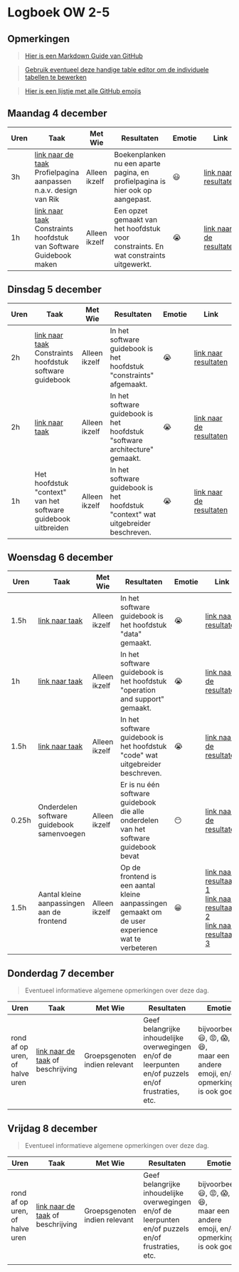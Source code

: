 # Logboek OW 2-5

## Opmerkingen

> [Hier is een Markdown Guide van GitHub](https://guides.github.com/features/mastering-markdown/)

> [Gebruik eventueel deze handige table editor om de individuele tabellen te bewerken](https://www.tablesgenerator.com/markdown_tables)

> [Hier is een lijstje met alle GitHub emojis](https://github.com/ikatyang/emoji-cheat-sheet/blob/master/README.md)

## Maandag 4 december

| **Uren** | **Taak**                                                                                                                                    | **Met Wie**   | **Resultaten**                                                                       | **Emotie** | **Link**                                                                                                                            |
| -------- | ------------------------------------------------------------------------------------------------------------------------------------------- | ------------- | ------------------------------------------------------------------------------------ | ---------- | ----------------------------------------------------------------------------------------------------------------------------------- |
| 3h       | [link naar de taak](https://github.com/HANICA-DWA/project-sep23-klipspringer/issues/195)<br>Profielpagina aanpassen n.a.v. design van Rik   | Alleen ikzelf | Boekenplanken nu een aparte pagina, en profielpagina is hier ook op aangepast.       | :smiley:   | [link naar resultaten](https://github.com/HANICA-DWA/project-sep23-klipspringer/pull/200)                                           |
| 1h       | [link naar taak](https://github.com/HANICA-DWA/project-sep23-klipspringer/issues/203)<br>Constraints hoofdstuk van Software Guidebook maken | Alleen ikzelf | Een opzet gemaakt van het hoofdstuk voor constraints. En wat constraints uitgewerkt. | :sob:      | [link naar de resultaten](https://github.com/HANICA-DWA/project-sep23-klipspringer/commit/9a42c5d70408035fb15b350eefa8e0ddea6dd7c2) |

## Dinsdag 5 december

| **Uren** | **Taak**                                                                                                                          | **Met Wie**   | **Resultaten**                                                                    | **Emotie** | **Link**                                                                                                                            |
| -------- | --------------------------------------------------------------------------------------------------------------------------------- | ------------- | --------------------------------------------------------------------------------- | ---------- | ----------------------------------------------------------------------------------------------------------------------------------- |
| 2h       | [link naar taak](https://github.com/HANICA-DWA/project-sep23-klipspringer/issues/203)<br>Constraints hoofdstuk software guidebook | Alleen ikzelf | In het software guidebook is het hoofdstuk "constraints" afgemaakt.               | :sob:      | [link naar resultaten](https://github.com/HANICA-DWA/project-sep23-klipspringer/commit/eda0248a99819ce0a7d43efb52396e2657b6c5c3)    |
| 2h       | [link naar taak](https://github.com/HANICA-DWA/project-sep23-klipspringer/issues/210)                                             | Alleen ikzelf | In het software guidebook is het hoofdstuk "software architecture" gemaakt.       | :sob:      | [link naar de resultaten](https://github.com/HANICA-DWA/project-sep23-klipspringer/commit/fe3eb7e125023c42a5d8861189efd61f518ec8df) |
| 1h       | Het hoofdstuk "context" van het software guidebook uitbreiden                                                                     | Alleen ikzelf | In het software guidebook is het hoofdstuk "context" wat uitgebreider beschreven. | :sob:      | [link naar de resultaten](https://github.com/HANICA-DWA/project-sep23-klipspringer/commit/0ccf8025dc31a821c3adf7d52468326de2da26ce) |

## Woensdag 6 december

| **Uren** | **Taak**                                                                              | **Met Wie**   | **Resultaten**                                                                                   | **Emotie** | **Link**                                                                                                                                                                                                                                                                                                                                                                                                    |
|----------|---------------------------------------------------------------------------------------|---------------|--------------------------------------------------------------------------------------------------|------------|-------------------------------------------------------------------------------------------------------------------------------------------------------------------------------------------------------------------------------------------------------------------------------------------------------------------------------------------------------------------------------------------------------------|
| 1.5h     | [link naar taak](https://github.com/HANICA-DWA/project-sep23-klipspringer/issues/212) | Alleen ikzelf | In het software guidebook is het hoofdstuk "data" gemaakt.                                       | :sob:      | [link naar resultaten](https://github.com/HANICA-DWA/project-sep23-klipspringer/commit/8dc3ebd5ce1ab9fe78d168b7d1a7b82590b90989)                                                                                                                                                                                                                                                                            |
| 1h       | [link naar taak](https://github.com/HANICA-DWA/project-sep23-klipspringer/issues/215) | Alleen ikzelf | In het software guidebook is het hoofdstuk "operation and support" gemaakt.                      | :sob:      | [link naar de resultaten](https://github.com/HANICA-DWA/project-sep23-klipspringer/commit/3684670eb0ee0ee2817355a193801d33fbb879cf)                                                                                                                                                                                                                                                                         |
| 1.5h     | [link naar taak](https://github.com/HANICA-DWA/project-sep23-klipspringer/issues/216) | Alleen ikzelf | In het software guidebook is het hoofdstuk "code" wat uitgebreider beschreven.                   | :sob:      | [link naar de resultaten](https://github.com/HANICA-DWA/project-sep23-klipspringer/commit/a18d5942820b20c8d2da5c6a5157b713133ae163)                                                                                                                                                                                                                                                                         |
| 0.25h    | Onderdelen software guidebook samenvoegen                                             | Alleen ikzelf | Er is nu één software guidebook die alle onderdelen van het software guidebook bevat             | :no_mouth: | [link naar de resultaten](https://github.com/HANICA-DWA/project-sep23-klipspringer/commit/9a71f810f1e09eb0a54c55566c7ac3eb721d0249)                                                                                                                                                                                                                                                                         |
| 1.5h     | Aantal kleine aanpassingen aan de frontend                                            | Alleen ikzelf | Op de frontend is een aantal kleine aanpassingen gemaakt om de user experience wat te verbeteren | :grinning: | [link naar resultaat 1](https://github.com/HANICA-DWA/project-sep23-klipspringer/commit/b35e214f29f30f94fa325e8eac5e7a1997ce5c03)<br>[link naar resultaat 2](https://github.com/HANICA-DWA/project-sep23-klipspringer/commit/90dd93dc5b8292bd9a66385b23c71b7f2124f11e)<br>[link naar resultaat 3](https://github.com/HANICA-DWA/project-sep23-klipspringer/commit/9bef08e7d5a3b3cc9ffb71e05f73e0340a6212a5) |

## Donderdag 7 december

> Eventueel informatieve algemene opmerkingen over deze dag.

| Uren                           | Taak                                                                      | Met Wie                       | Resultaten                                                                                           | Emotie                                                                                                                  | Link                                                              |
| ------------------------------ | ------------------------------------------------------------------------- | ----------------------------- | ---------------------------------------------------------------------------------------------------- | ----------------------------------------------------------------------------------------------------------------------- | ----------------------------------------------------------------- |
| rond af op uren, of halve uren | [link naar de taak](https://github.com/link-naar-de-taak) of beschrijving | Groepsgenoten indien relevant | Geef belangrijke inhoudelijke overwegingen en/of de leerpunten en/of puzzels en/of frustraties, etc. | bijvoorbeeld <br />:smiley:, :rage:, :scream:, of :satisfied:, <br />maar een andere emoji, en/of opmerking is ook goed | [link naar de resultaten](https://github.com/link-naar-de-commit) |
|                                |                                                                           |                               |                                                                                                      |                                                                                                                         |                                                                   |

## Vrijdag 8 december

> Eventueel informatieve algemene opmerkingen over deze dag.

| Uren                           | Taak                                                                      | Met Wie                       | Resultaten                                                                                           | Emotie                                                                                                                  | Link                                                              |
| ------------------------------ | ------------------------------------------------------------------------- | ----------------------------- | ---------------------------------------------------------------------------------------------------- | ----------------------------------------------------------------------------------------------------------------------- | ----------------------------------------------------------------- |
| rond af op uren, of halve uren | [link naar de taak](https://github.com/link-naar-de-taak) of beschrijving | Groepsgenoten indien relevant | Geef belangrijke inhoudelijke overwegingen en/of de leerpunten en/of puzzels en/of frustraties, etc. | bijvoorbeeld <br />:smiley:, :rage:, :scream:, of :satisfied:, <br />maar een andere emoji, en/of opmerking is ook goed | [link naar de resultaten](https://github.com/link-naar-de-commit) |
|                                |                                                                           |                               |                                                                                                      |                                                                                                                         |                                                                   |
